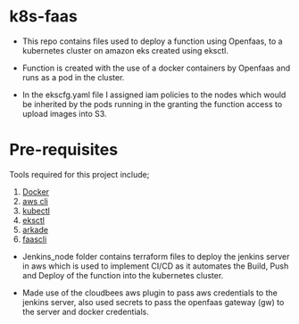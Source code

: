 # k8s-faas
* This repo contains files used to deploy a function using Openfaas, to a kubernetes cluster on amazon eks created using eksctl.

* Function is created with the use of a docker containers by Openfaas and runs as a pod in the cluster.

* In the ekscfg.yaml file I assigned iam policies to the nodes which would be inherited by the pods running in the granting the function access to upload images into S3.


# Pre-requisites
Tools required for this project include;
1. [Docker](https://docs.docker.com/get-docker/)
2. [aws cli](https://docs.aws.amazon.com/cli/latest/userguide/getting-started-install.html)
3. [kubectl](https://kubernetes.io/docs/tasks/tools/)
4. [eksctl](https://eksctl.io/introduction/?h=install#installation) 
5. [arkade](https://github.com/alexellis/arkade)
6. [faascli](https://docs.openfaas.com/cli/install/)


* Jenkins_node folder contains terraform files to deploy the jenkins server in aws which is used to implement CI/CD as it automates the Build, Push and Deploy of the function into the kubernetes cluster.

* Made use of the cloudbees aws plugin to pass aws credentials to the jenkins server, also used secrets to pass the openfaas gateway (gw) to the server and docker credentials.
